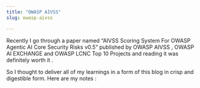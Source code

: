 ```yaml
---
title: "OWASP AIVSS"
slug: owasp-aivss

---
```


Recently I go through a paper named “AIVSS Scoring System For OWASP Agentic AI Core Security Risks v0.5“ published by OWASP AIVSS , OWASP AI EXCHANGE and OWASP LCNC Top 10 Projects and reading it was definitely worth it .

So I thought to deliver all of my learnings in a form of this blog in crisp and digestible form. Here are my notes :